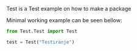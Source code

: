 Test is  a Test example on how to make a package 

Minimal working example can be seen bellow:
```python
from Test.Test import Test

test = Test("Testiranje")
```

